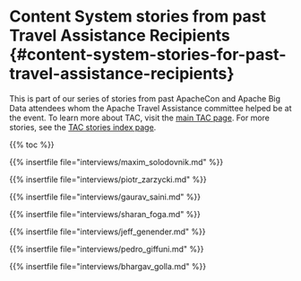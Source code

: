 # Content System stories from past Travel Assistance Recipients {#content-system-stories-for-past-travel-assistance-recipients}

This is part of our series of stories from past ApacheCon and
Apache Big Data attendees whom the Apache Travel
Assistance committee helped be at the event. To learn more about
TAC, visit the [main TAC page](/). For more stories,
see the [TAC stories index page](/stories).

{{% toc %}}

{{% insertfile  file="interviews/maxim_solodovnik.md" %}}

{{% insertfile  file="interviews/piotr_zarzycki.md" %}}

{{% insertfile  file="interviews/gaurav_saini.md" %}}

{{% insertfile  file="interviews/sharan_foga.md" %}}

{{% insertfile  file="interviews/jeff_genender.md" %}}

{{% insertfile  file="interviews/pedro_giffuni.md" %}}

{{% insertfile  file="interviews/bhargav_golla.md" %}}
